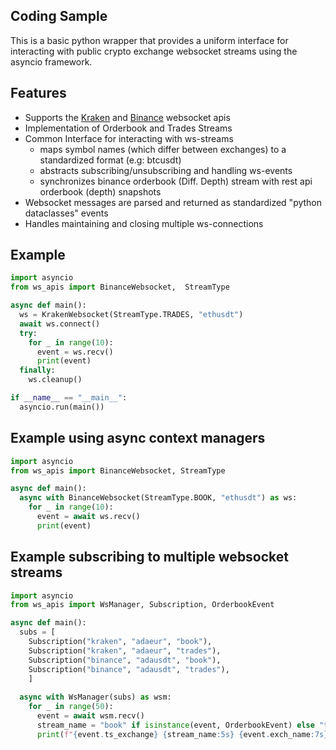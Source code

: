 ## Coding Sample

This is a basic python wrapper that provides a uniform interface for interacting with public crypto exchange websocket streams using the asyncio framework.

## Features

 * Supports the [Kraken](https://docs.kraken.com/websockets) and [Binance](/https://binance-docs.github.io/apidocs/) websocket apis
 * Implementation of Orderbook and Trades Streams
 * Common Interface for interacting with ws-streams 
   * maps symbol names (which differ between exchanges) to a standardized format (e.g: btcusdt)
   * abstracts subscribing/unsubscribing and handling ws-events
   * synchronizes binance orderbook (Diff. Depth) stream with rest api orderbook (depth) snapshots
 * Websocket messages are parsed and returned as standardized "python dataclasses" events
 * Handles maintaining and closing multiple ws-connections

## Example

```python
import asyncio
from ws_apis import BinanceWebsocket,  StreamType

async def main():
  ws = KrakenWebsocket(StreamType.TRADES, "ethusdt")
  await ws.connect()
  try:
    for _ in range(10):
      event = ws.recv()
      print(event)
  finally:
    ws.cleanup()

if __name__ == "__main__":
  asyncio.run(main())
```


## Example using async context managers

```python
import asyncio
from ws_apis import BinanceWebsocket, StreamType

async def main():
  async with BinanceWebsocket(StreamType.BOOK, "ethusdt") as ws:
    for _ in range(10):
      event = await ws.recv()
      print(event)
```

## Example subscribing to multiple websocket streams

```python
import asyncio
from ws_apis import WsManager, Subscription, OrderbookEvent

async def main():
  subs = [
    Subscription("kraken", "adaeur", "book"),
    Subscription("kraken", "adaeur", "trades"),
    Subscription("binance", "adausdt", "book"),
    Subscription("binance", "adausdt", "trades"),
    ]
  
  async with WsManager(subs) as wsm:
    for _ in range(50):
      event = await wsm.recv()
      stream_name = "book" if isinstance(event, OrderbookEvent) else "trades"
      print(f"{event.ts_exchange} {stream_name:5s} {event.exch_name:7s} {event.symbol:8s}")
```
